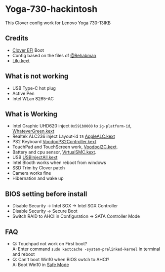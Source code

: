 # Yoga-730-hackintosh

This Clover config work for Lenovo Yoga 730-13IKB

## Credits

* [Clover EFI](https://sourceforge.net/projects/cloverefiboot/files/Bootable_ISO/) Boot
* Config based on the files of [@Rehabman](https://github.com/RehabMan/OS-X-Clover-Laptop-Config)
* [Lilu.kext](https://github.com/acidanthera/Lilu/releases/latest)

## What is not working

* USB Type-C hot plug
* Active Pen
* Intel WLan 8265-AC

## What is Working

* Intel Graphic UHD620 inject `0x591b0000` to `ig-platform-id`, [WhateverGreen.kext](https://github.com/acidanthera/WhateverGreen/releases/latest)
* Realtek ALC236 inject Layout-id `15` [AppleALC.kext](https://github.com/acidanthera/AppleALC/releases/latest)
* PS2 Keyboard  [VoodooPS2Controller.kext](https://github.com/alexandred/VoodooI2C/releases/latest)
* TouchPad and TouchScreen work, [VoodooI2C.kext](https://github.com/alexandred/VoodooI2C/releases/latest). 
* Battery and cpu sensor, [VirtualSMC.kext](https://github.com/acidanthera/VirtualSMC/releases/latest). 
* USB [USBInjectAll.kext](https://bitbucket.org/RehabMan/os-x-usb-inject-all/downloads)
* Intel Blooth works when reboot from windows
* SSD Trim by Clover patch 
* Camera works fine
* Hibernation and wake up

## BIOS setting before install

* Disable Security -> Intel SGX -> Intel SGX Controller
* Disable Security -> Secure Boot
* Switch RAID to AHCI in Configuration -> SATA Controller Mode

## FAQ

- Q: Touchpad not work on First boot?  
  A: Enter command `sudo kextcache -system-prelinked-kernel` in terminal and reboot
- Q: Can't boot Win10 when BIOS swtch to AHCI?  
  A: Boot Win10 in [Safe Mode](https://support.microsoft.com/help/12376) 

